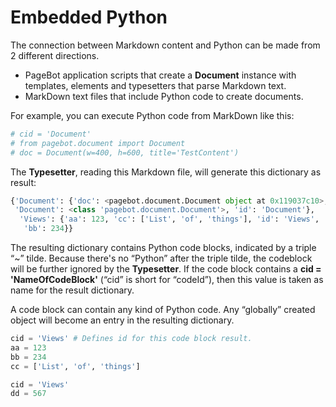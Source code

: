 

# Embedded Python
The connection between Markdown content and Python can be made from 2 different directions. 

* PageBot application scripts that create a **Document** instance with templates, elements and typesetters that parse Markdown text.
* MarkDown text files that include Python code to create documents.

For example, you can execute Python code from MarkDown like this:

~~~Python
# cid = 'Document'
# from pagebot.document import Document
# doc = Document(w=400, h=600, title='TestContent')
~~~	

The **Typesetter**, reading this Markdown file, will generate this dictionary as result:

~~~Python
{'Document': {'doc': <pagebot.document.Document object at 0x119037c10>,
 'Document': <class 'pagebot.document.Document'>, 'id': 'Document'},
  'Views': {'aa': 123, 'cc': ['List', 'of', 'things'], 'id': 'Views',
   'bb': 234}}
~~~

The resulting dictionary contains Python code blocks, indicated by a triple “~” tilde. Because there's no “Python” after the triple tilde, the codeblock will be further ignored by the **Typesetter**.
If the code block contains a **cid = 'NameOfCodeBlock'** (“cid” is short for “codeId”), then this value is taken as name for the result dictionary.

A code block can contain any kind of Python code. Any “globally” created object will become an entry in the resulting dictionary.

~~~Python
cid = 'Views' # Defines id for this code block result.
aa = 123
bb = 234
cc = ['List', 'of', 'things']
~~~	

~~~Python
cid = 'Views'
dd = 567
~~~
